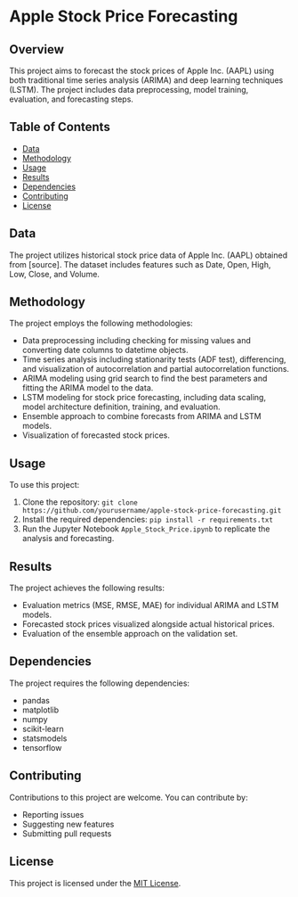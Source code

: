 # Apple Stock Price Forecasting

## Overview
This project aims to forecast the stock prices of Apple Inc. (AAPL) using both traditional time series analysis (ARIMA) and deep learning techniques (LSTM). The project includes data preprocessing, model training, evaluation, and forecasting steps.

## Table of Contents
- [Data](#data)
- [Methodology](#methodology)
- [Usage](#usage)
- [Results](#results)
- [Dependencies](#dependencies)
- [Contributing](#contributing)
- [License](#license)

## Data
The project utilizes historical stock price data of Apple Inc. (AAPL) obtained from [source]. The dataset includes features such as Date, Open, High, Low, Close, and Volume.

## Methodology
The project employs the following methodologies:
- Data preprocessing including checking for missing values and converting date columns to datetime objects.
- Time series analysis including stationarity tests (ADF test), differencing, and visualization of autocorrelation and partial autocorrelation functions.
- ARIMA modeling using grid search to find the best parameters and fitting the ARIMA model to the data.
- LSTM modeling for stock price forecasting, including data scaling, model architecture definition, training, and evaluation.
- Ensemble approach to combine forecasts from ARIMA and LSTM models.
- Visualization of forecasted stock prices.

## Usage
To use this project:
1. Clone the repository: `git clone https://github.com/yourusername/apple-stock-price-forecasting.git`
2. Install the required dependencies: `pip install -r requirements.txt`
3. Run the Jupyter Notebook `Apple_Stock_Price.ipynb` to replicate the analysis and forecasting.

## Results
The project achieves the following results:
- Evaluation metrics (MSE, RMSE, MAE) for individual ARIMA and LSTM models.
- Forecasted stock prices visualized alongside actual historical prices.
- Evaluation of the ensemble approach on the validation set.

## Dependencies
The project requires the following dependencies:
- pandas
- matplotlib
- numpy
- scikit-learn
- statsmodels
- tensorflow

## Contributing
Contributions to this project are welcome. You can contribute by:
- Reporting issues
- Suggesting new features
- Submitting pull requests

## License
This project is licensed under the [MIT License](LICENSE).
